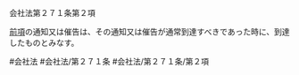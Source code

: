 会社法第２７１条第２項

[前項](会社法＿＿＿＿第２７１条第１項)の通知又は催告は、その通知又は催告が通常到達すべきであった時に、到達したものとみなす。

#会社法
#会社法/第２７１条
#会社法/第２７１条/第２項
